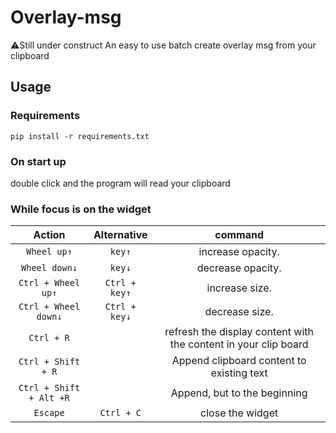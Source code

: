 # Overlay-msg

⚠Still under construct
An easy to use batch create overlay msg from your clipboard

## Usage

### Requirements

```batch
pip install -r requirements.txt
```

### On start up

double click and the program will read your clipboard

### While focus is on the widget

| Action | Alternative | command |
| :---: | :---: | :---: |
| `Wheel up↑` | `key↑` | increase opacity. |
| `Wheel down↓` | `key↓` | decrease opacity. |
| `Ctrl + Wheel up↑` | `Ctrl + key↑` | increase size. |
| `Ctrl + Wheel down↓` | `Ctrl + key↓` | decrease size. |
| `Ctrl + R` |  | refresh the display content with the content in your clip board |
| `Ctrl + Shift + R` |  | Append clipboard content to existing text |
| `Ctrl + Shift + Alt +R` |  | Append, but to the beginning |
| `Escape` | `Ctrl + C` | close the widget |
